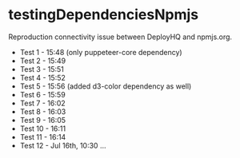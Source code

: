 # testingDependenciesNpmjs
Reproduction connectivity issue between DeployHQ and npmjs.org. 

- Test 1 - 15:48 (only puppeteer-core dependency)
- Test 2 - 15:49
- Test 3 - 15:51
- Test 4 - 15:52
- Test 5 - 15:56 (added d3-color dependency as well)
- Test 6 - 15:59
- Test 7 - 16:02
- Test 8 - 16:03
- Test 9 - 16:05
- Test 10 - 16:11
- Test 11 - 16:14
- Test 12 - Jul 16th, 10:30
...
